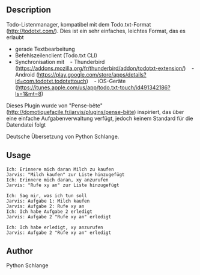 <!---
IMPORTANT
=========
This README.md is displayed in the WebStore as well as within Jarvis app
Please do not change the structure of this file
Fill-in Description, Usage & Author sections
Make sure to rename the [en] folder into the language code your plugin is written in (ex: fr, es, de, it...)
For multi-language plugin:
- clone the language directory and translate commands/functions.sh
- optionally write the Description / Usage sections in several languages
-->
## Description
Todo-Listenmanager, kompatibel mit dem Todo.txt-Format (http://todotxt.com/). Dies ist ein sehr einfaches, leichtes Format, das es erlaubt
- gerade Textbearbeitung
- Befehlszeilenclient (Todo.txt CLI)
- Synchronisation mit
   - Thunderbird (https://addons.mozilla.org/fr/thunderbird/addon/todotxt-extension/)
   - Android (https://play.google.com/store/apps/details?id=com.todotxt.todotxttouch)
   - iOS-Geräte (https://itunes.apple.com/us/app/todo.txt-touch/id491342186?ls=1&mt=8)

Dieses Plugin wurde von "Pense-bête" (http://domotiquefacile.fr/jarvis/plugins/pense-bête) inspiriert,
das über eine einfache Aufgabenverwaltung verfügt, jedoch keinem Standard für die Datendatei folgt

Deutsche Übersetzung von Python Schlange.
## Usage
```
Ich: Erinnere mich daran Milch zu kaufen
Jarvis: "Milch kaufen" zur Liste hinzugefügt
Ich: Erinnere mich daran, xy anzurufen
Jarvis: "Rufe xy an" zur Liste hinzugefügt

Ich: Sag mir, was ich tun soll
Jarvis: Aufgabe 1: Milch kaufen
Jarvis: Aufgabe 2: Rufe xy an
Ich: Ich habe Aufgabe 2 erledigt
Jarvis: Aufgabe 2 "Rufe xy an" erledigt

Ich: Ich habe erledigt, xy anzurufen
Jarvis: Aufgabe 2 "Rufe xy an" erledigt
```

## Author
Python Schlange
